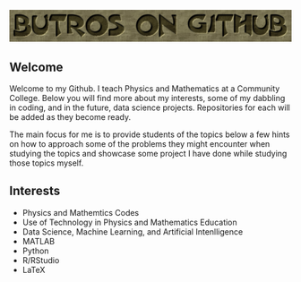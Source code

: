 <p align = "center">
<img src="Logo.png.png" width="1000">
<p>

## Welcome 
Welcome to my Github.  I teach Physics and Mathematics at a Community College.  Below you will find more about my interests, some of my dabbling in coding, and in the future, data science projects. Repositories for each will be added as they become ready.  
  
The main focus for me is to provide students of the topics below a few hints on how to approach some of the problems they might encounter when studying the topics and showcase some project I have done while studying those topics myself.

## Interests
* Physics and Mathemtics Codes 
* Use of Technology in Physics and Mathematics Education
* Data Science, Machine Learning, and Artificial Intenlligence
* MATLAB
* Python
* R/RStudio
* LaTeX
